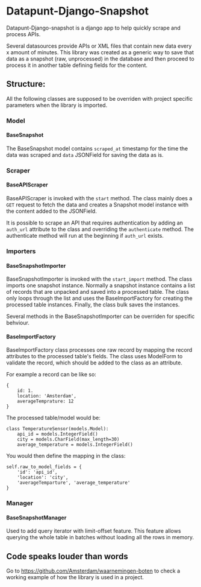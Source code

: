# Datapunt-Django-Snapshot

Datapunt-Django-snapshot is a django app to help quickly scrape and process APIs.

Several datasources provide APIs or XML files that contain new data every x amount of minutes. 
This library was created as a generic way to save that data as a snapshot (raw, unprocessed) in the database and then proceed to process it in another table defining fields for the content.

## Structure:

All the following classes are supposed to be overriden with project specific parameters when the library is imported.

### Model
#### BaseSnapshot
The BaseSnapshot model contains `scraped_at` timestamp for the time the data was scraped and `data` JSONField for saving the data as is.

### Scraper

#### BaseAPIScraper
BaseAPIScraper is invoked with the `start` method. The class mainly does a `GET` request to fetch the data and creates a Snapshot model instance with the content added to the JSONField. 

It is possible to scrape an API that requires authentication by adding an `auth_url` attribute to the class and overriding the `authenticate` method. The authenticate method will run at the beginning if `auth_url` exists.

### Importers

####  BaseSnapshotImporter
BaseSnapshotImporter is invoked with the `start_import` method. The class imports one snapshot instance. Normally a snapshot instance contains a list of records that are unpacked and saved into a processed table. The class only loops through the list and uses the BaseImportFactory for creating the processed table instances. Finally, the class bulk saves the instances. 

Several methods in the BaseSnapshotImporter can be overriden for specific behviour. 


#### BaseImportFactory

BaseImportFactory class processes one raw record by mapping the record attributes to the processed table's fields. The class uses ModelForm to validate the record, which should be added to the class as an attribute.

For example a record can be like so:

```
{
    id: 1.
    location: 'Amsterdam',
    averageTemprature: 12
}
```

The processed table/model would be:

```
class TemperatureSensor(models.Model):
    api_id = models.IntegerField()
    city = models.CharField(max_length=30)
    average_temperature = models.IntegerField()
```

You would then define the mapping in the class:

```
self.raw_to_model_fields = {
    'id': 'api_id',
    'location': 'city',
    'averageTemparture', 'average_temperature'
}
```

### Manager

#### BaseSnapshotManager
 Used to add query iterator with limit-offset feature. This feature allows querying the whole table in batches without loading all the rows in memory.

## Code speaks louder than words

Go to https://github.com/Amsterdam/waarnemingen-boten to check a working example of how the library is used in a project.
